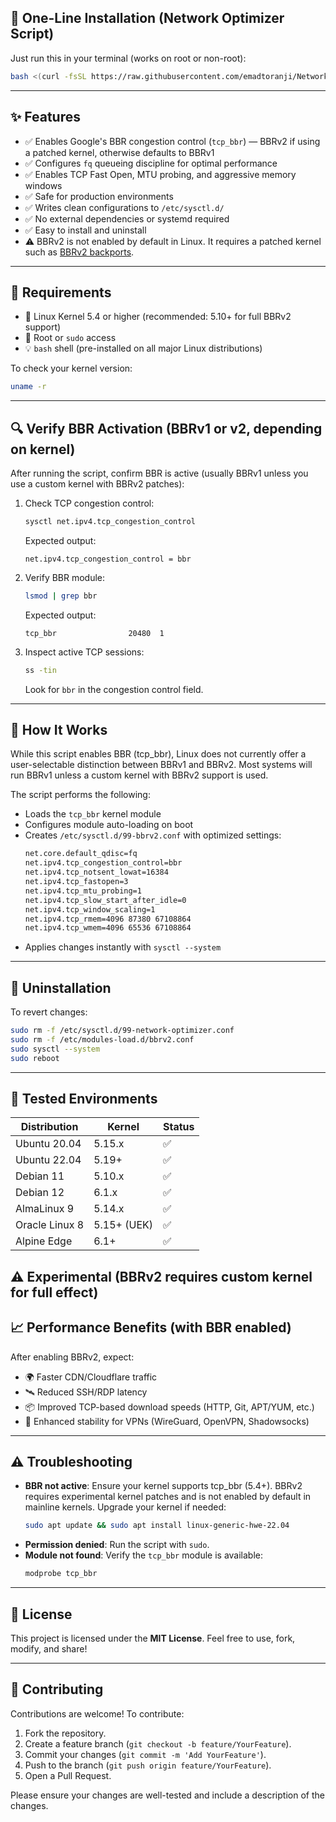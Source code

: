 ## 🚀 One-Line Installation (Network Optimizer Script)

Just run this in your terminal (works on root or non-root):

```bash
bash <(curl -fsSL https://raw.githubusercontent.com/emadtoranji/NetworkOptimizer/main/optimize.sh)
```

---

## ✨ Features

- ✅ Enables Google's BBR congestion control (`tcp_bbr`) — BBRv2 if using a patched kernel, otherwise defaults to BBRv1
- ✅ Configures `fq` queueing discipline for optimal performance
- ✅ Enables TCP Fast Open, MTU probing, and aggressive memory windows
- ✅ Safe for production environments
- ✅ Writes clean configurations to `/etc/sysctl.d/`
- ✅ No external dependencies or systemd required
- ✅ Easy to install and uninstall
- ⚠️ BBRv2 is not enabled by default in Linux. It requires a patched kernel such as [BBRv2 backports](https://github.com/google/bbr/blob/master/Documentation/bbr2.org).

---

## 🔧 Requirements

- 🐧 Linux Kernel 5.4 or higher (recommended: 5.10+ for full BBRv2 support)
- 🔐 Root or `sudo` access
- 💡 `bash` shell (pre-installed on all major Linux distributions)

To check your kernel version:
```bash
uname -r
```

---

## 🔍 Verify BBR Activation (BBRv1 or v2, depending on kernel)

After running the script, confirm BBR is active (usually BBRv1 unless you use a custom kernel with BBRv2 patches):

1. Check TCP congestion control:
   ```bash
   sysctl net.ipv4.tcp_congestion_control
   ```
   Expected output:
   ```
   net.ipv4.tcp_congestion_control = bbr
   ```

2. Verify BBR module:
   ```bash
   lsmod | grep bbr
   ```
   Expected output:
   ```
   tcp_bbr                20480  1
   ```

3. Inspect active TCP sessions:
   ```bash
   ss -tin
   ```
   Look for `bbr` in the congestion control field.

---

## 🧠 How It Works

While this script enables BBR (tcp_bbr), Linux does not currently offer a user-selectable distinction between BBRv1 and BBRv2. Most systems will run BBRv1 unless a custom kernel with BBRv2 support is used.

The script performs the following:

- Loads the `tcp_bbr` kernel module
- Configures module auto-loading on boot
- Creates `/etc/sysctl.d/99-bbrv2.conf` with optimized settings:
  ```bash
  net.core.default_qdisc=fq
  net.ipv4.tcp_congestion_control=bbr
  net.ipv4.tcp_notsent_lowat=16384
  net.ipv4.tcp_fastopen=3
  net.ipv4.tcp_mtu_probing=1
  net.ipv4.tcp_slow_start_after_idle=0
  net.ipv4.tcp_window_scaling=1
  net.ipv4.tcp_rmem=4096 87380 67108864
  net.ipv4.tcp_wmem=4096 65536 67108864
  ```
- Applies changes instantly with `sysctl --system`

---

## 🧹 Uninstallation

To revert changes:
```bash
sudo rm -f /etc/sysctl.d/99-network-optimizer.conf
sudo rm -f /etc/modules-load.d/bbrv2.conf
sudo sysctl --system
sudo reboot
```

---

## 🧪 Tested Environments

| Distribution       | Kernel   | Status |
|--------------------|----------|--------|
| Ubuntu 20.04       | 5.15.x   | ✅     |
| Ubuntu 22.04       | 5.19+    | ✅     |
| Debian 11          | 5.10.x   | ✅     |
| Debian 12          | 6.1.x    | ✅     |
| AlmaLinux 9        | 5.14.x   | ✅     |
| Oracle Linux 8     | 5.15+ (UEK) | ✅  |
| Alpine Edge        | 6.1+     | ✅     |

⚠️ Experimental (BBRv2 requires custom kernel for full effect)
---

## 📈 Performance Benefits (with BBR enabled)

After enabling BBRv2, expect:
- 🌍 Faster CDN/Cloudflare traffic
- 🛰️ Reduced SSH/RDP latency
- 📦 Improved TCP-based download speeds (HTTP, Git, APT/YUM, etc.)
- 📡 Enhanced stability for VPNs (WireGuard, OpenVPN, Shadowsocks)

---

## ⚠️ Troubleshooting

- **BBR not active**: Ensure your kernel supports tcp_bbr (5.4+). BBRv2 requires experimental kernel patches and is not enabled by default in mainline kernels. Upgrade your kernel if needed:
  ```bash
  sudo apt update && sudo apt install linux-generic-hwe-22.04
  ```
- **Permission denied**: Run the script with `sudo`.
- **Module not found**: Verify the `tcp_bbr` module is available:
  ```bash
  modprobe tcp_bbr
  ```

---

## 📜 License

This project is licensed under the **MIT License**. Feel free to use, fork, modify, and share!

---

## 🤝 Contributing

Contributions are welcome! To contribute:
1. Fork the repository.
2. Create a feature branch (`git checkout -b feature/YourFeature`).
3. Commit your changes (`git commit -m 'Add YourFeature'`).
4. Push to the branch (`git push origin feature/YourFeature`).
5. Open a Pull Request.

Please ensure your changes are well-tested and include a description of the changes.
